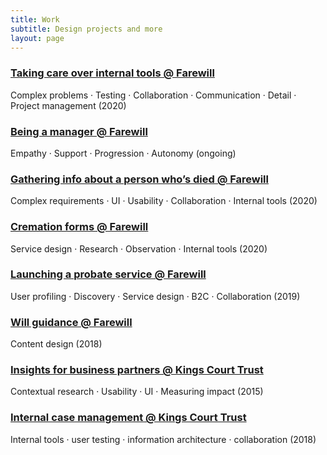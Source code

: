 ```yaml
---
title: Work
subtitle: Design projects and more
layout: page
---
```


### [Taking care over internal tools @ Farewill](/portfolio/taking-care-internal-tools-farewill)
Complex problems · Testing · Collaboration · Communication · Detail · Project management (2020)

### [Being a manager @ Farewill](/portfolio/being-a-manager)
Empathy · Support · Progression · Autonomy (ongoing)

### [Gathering info about a person who’s died @ Farewill](/portfolio/gathering-info-person-died-farewill)
Complex requirements · UI · Usability · Collaboration · Internal tools (2020)

### [Cremation forms @ Farewill](/portfolio/cremation-forms-farewill)
Service design · Research · Observation · Internal tools (2020)

### [Launching a probate service @ Farewill](/portfolio/launching-probate-service-farewill)
User profiling · Discovery · Service design · B2C · Collaboration (2019)

### [Will guidance @ Farewill](/portfolio/will-guidance-farewill)
Content design (2018)

### [Insights for business partners @ Kings Court Trust](/portfolio/insights-business-partners-kct)
Contextual research · Usability · UI · Measuring impact (2015)

### [Internal case management @ Kings Court Trust](/portfolio/internal-case-management-kct)
Internal tools · user testing · information architecture · collaboration (2018) 